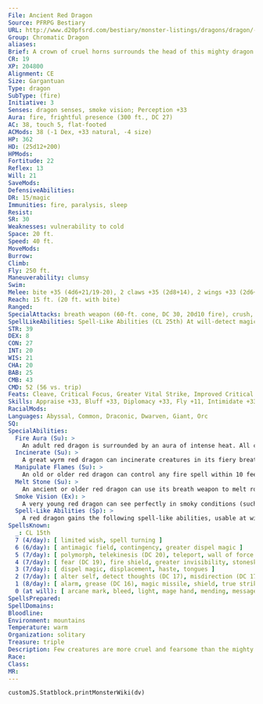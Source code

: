 ```yaml
---
File: Ancient Red Dragon
Source: PFRPG Bestiary
URL: http://www.d20pfsrd.com/bestiary/monster-listings/dragons/dragon/-chromatic-red/ancient-red-dragon
Group: Chromatic Dragon
aliases: 
Brief: A crown of cruel horns surrounds the head of this mighty dragon. Thick scales the color of molten rock cover its long body.
CR: 19
XP: 204800
Alignment: CE
Size: Gargantuan
Type: dragon
SubType: (fire)
Initiative: 3
Senses: dragon senses, smoke vision; Perception +33
Aura: fire, frightful presence (300 ft., DC 27)
AC: 38, touch 5, flat-footed
ACMods: 38 (-1 Dex, +33 natural, -4 size)
HP: 362
HD: (25d12+200)
HPMods: 
Fortitude: 22
Reflex: 13
Will: 21
SaveMods: 
DefensiveAbilities: 
DR: 15/magic
Immunities: fire, paralysis, sleep
Resist: 
SR: 30
Weaknesses: vulnerability to cold
Space: 20 ft.
Speed: 40 ft.
MoveMods: 
Burrow: 
Climb: 
Fly: 250 ft.
Maneuverability: clumsy
Swim: 
Melee: bite +35 (4d6+21/19-20), 2 claws +35 (2d8+14), 2 wings +33 (2d6+7), tail slap +33 (2d8+21)
Reach: 15 ft. (20 ft. with bite)
Ranged: 
SpecialAttacks: breath weapon (60-ft. cone, DC 30, 20d10 fire), crush, manipulate flames, melt stone, tail sweep
SpellLikeAbilities: Spell-Like Abilities (CL 25th) At will-detect magic, find the path, pyrotechnics (DC 17), suggestion (DC 18), wall of fire
STR: 39
DEX: 8
CON: 27
INT: 20
WIS: 21
CHA: 20
BAB: 25
CMB: 43
CMD: 52 (56 vs. trip)
Feats: Cleave, Critical Focus, Greater Vital Strike, Improved Critical (bite), Improved Initiative, Improved Iron Will, Improved Vital Strike, Iron Will, Multiattack, Power Attack, Quicken Spell, Staggering Critical, Vital Strike
Skills: Appraise +33, Bluff +33, Diplomacy +33, Fly +11, Intimidate +33, Knowledge (arcana) +33, Knowledge (history) +33, Perception +33, Sense Motive +33, Spellcraft +33, Stealth +15
RacialMods: 
Languages: Abyssal, Common, Draconic, Dwarven, Giant, Orc
SQ: 
SpecialAbilities:
  Fire Aura (Su): >
    An adult red dragon is surrounded by an aura of intense heat. All creatures within 5 feet take 1d6 points of fire damage at the beginning of the dragon's turn. An old dragon's aura extends to 10 feet. An ancient dragon's damage increases to 2d6.
  Incinerate (Su): >
    A great wyrm red dragon can incinerate creatures in its fiery breath. A creature reduced to fewer than 0 hit points by its breath weapon must make a Fortitude save (using the breath weapon's DC). Failure indicates that the creature is reduced to ash. Creatures destroyed in this way can only be restored to life through true resurrection or similar magic.
  Manipulate Flames (Su): >
    An old or older red dragon can control any fire spell within 10 feet per age category of the dragon as a standard action. This ability allows it to move any fire effect in the area, as if it were the caster. This ability also allows it to reposition a stationary fire effect, although the new placement must be one allowed by the spell. Finally, for 1 round following the use of this ability, the dragon can control any new fire spell cast within its area of control, as if it were the caster. It can make all decisions allowed to the caster, including canceling the spell if it so desires.
  Melt Stone (Su): >
    An ancient or older red dragon can use its breath weapon to melt rock at a range of 100 feet, affecting a 5-foot-radius area per age category. The area becomes lava to a depth of 1 foot. Any creature in contact with the lava takes 20d6 points of fire damage on the first round, 10d6 on the second, and none thereafter as the lava hardens and cools. If used on a wall or ceiling, treat this ability as an avalanche that deals fire damage.
  Smoke Vision (Ex): >
    A very young red dragon can see perfectly in smoky conditions (such as those created by pyrotechnics).
  Spell-Like Abilities (Sp): >
    A red dragon gains the following spell-like abilities, usable at will upon reaching the listed age category. Young-detect magic; Juvenile-pyrotechnics; Adult-suggestion; Old-wall of fire; Ancient-find the path; Great wyrm-discern location. Age Category S pecial Abilities Caster Level Wyrmling Fire subtype - Very young Smoke vision - Young Detect magic 1st Juvenile Frightful presence, pyrotechnics 3rd Young adult DR 5/magic, spell resistance 5th Adult Fire aura, suggestion 7th Mature adult DR 10/magic 9th Old Manipulate flames, wall of fire 11th Very old DR 15/magic 13th Ancient Melt stone, find the path 15th Wyrm DR 20/magic 17th Great wyrm Incinerate, discern location 19th
SpellsKnown:
  _: CL 15th
  7 (4/day): [ limited wish, spell turning ]
  6 (6/day): [ antimagic field, contingency, greater dispel magic ]
  5 (7/day): [ polymorph, telekinesis (DC 20), teleport, wall of force ]
  4 (7/day): [ fear (DC 19), fire shield, greater invisibility, stoneskin ]
  3 (7/day): [ dispel magic, displacement, haste, tongues ]
  2 (7/day): [ alter self, detect thoughts (DC 17), misdirection (DC 17), resist energy, see invisibility ]
  1 (8/day): [ alarm, grease (DC 16), magic missile, shield, true strike ]
  0 (at will): [ arcane mark, bleed, light, mage hand, mending, message, open/close, prestidigitation, read magic ]
SpellsPrepared: 
SpellDomains: 
Bloodline: 
Environment: mountains
Temperature: warm
Organization: solitary
Treasure: triple
Description: Few creatures are more cruel and fearsome than the mighty red dragon. King of the chromatics, this terrible beast brings ruin and death to the lands that fall under its shadow.
Race: 
Class: 
MR: 
---
```

```dataviewjs
customJS.Statblock.printMonsterWiki(dv)
```
